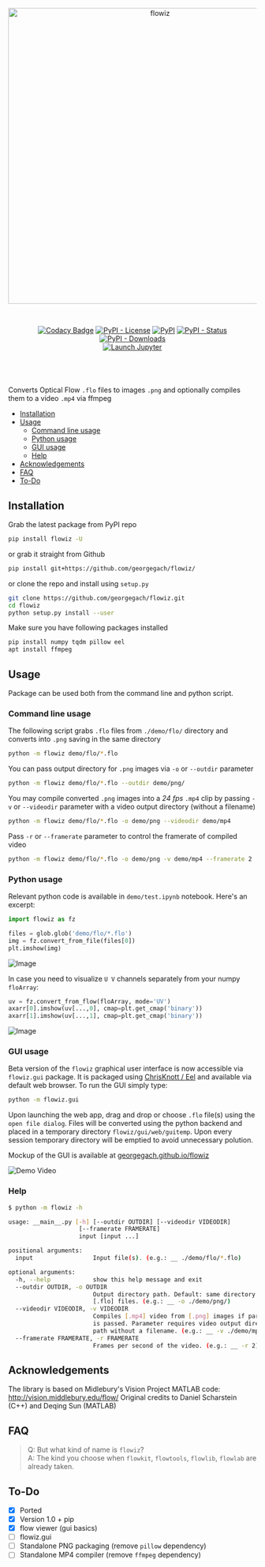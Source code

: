 <p align="center">
  <img src="https://raw.githubusercontent.com/georgegach/flowiz/master/demo/githubassets/ubuntu1800.png" alt='flowiz' width="600">
</p>
<br>
<p align="center">
  <a href="https://www.codacy.com/app/georgegach/flowiz?utm_source=github.com&amp;utm_medium=referral&amp;utm_content=georgegach/flowiz&amp;utm_campaign=Badge_Grade"><img src="https://api.codacy.com/project/badge/Grade/676e7f10fc8a46c28ce69409a587828c" alt="Codacy Badge" /></a>
  <a href="https://github.com/georgegach/flowiz/blob/master/LICENSE"><img src="https://img.shields.io/pypi/l/flowiz.svg" alt="PyPI - License" /></a>
  <a href="https://pypi.org/project/flowiz/"><img src="https://img.shields.io/pypi/v/flowiz.svg" alt="PyPI" /></a>
  <a href="https://pypi.org/project/flowiz/"><img src="https://img.shields.io/pypi/status/flowiz.svg" alt="PyPI - Status" /></a>
  <a href="https://pypistats.org/search/flowiz"><img src="https://img.shields.io/pypi/dm/flowiz.svg" alt="PyPI - Downloads" /></a>
  <br>
  <a href="https://notebooks.ai/georgegach/flowiz/lab"><img src="https://img.shields.io/static/v1.svg?label=launch&amp;message=notebook&amp;color=F37626&amp;style=for-the-badge&amp;logo=jupyter" alt="Launch Jupyter" /></a>

</p>
<br>
<h1></h1>

Converts Optical Flow `.flo` files to images `.png` and optionally compiles them to a video `.mp4` via ffmpeg

-   [Installation](#installation)
-   [Usage](#usage)
    -   [Command line usage](#command-line-usage)
    -   [Python usage](#python-usage)
    -   [GUI usage](#gui-usage)
    -   [Help](#help)
-   [Acknowledgements](#acknowledgements)
-   [FAQ](#faq)
-   [To-Do](#to-do)

## Installation

Grab the latest package from PyPI repo

```bash
pip install flowiz -U
```

or grab it straight from Github

```bash
pip install git+https://github.com/georgegach/flowiz/
```

or clone the repo and install using `setup.py`

```bash
git clone https://github.com/georgegach/flowiz.git
cd flowiz
python setup.py install --user
```

Make sure you have following packages installed

```bash
pip install numpy tqdm pillow eel
apt install ffmpeg
```

## Usage

Package can be used both from the command line and python script.

### Command line usage

The following script grabs `.flo` files from `./demo/flo/` directory and converts into `.png` saving in the same directory

```bash
python -m flowiz demo/flo/*.flo
```

You can pass output directory for `.png` images via `-o` or `--outdir` parameter

```bash
python -m flowiz demo/flo/*.flo --outdir demo/png/
```

You may compile converted `.png` images into a _24 fps_ `.mp4` clip by passing `-v` or `--videodir` parameter with a video output directory (without a filename)

```bash
python -m flowiz demo/flo/*.flo -o demo/png --videodir demo/mp4
```

Pass `-r` or `--framerate` parameter to control the framerate of compiled video

```bash
python -m flowiz demo/flo/*.flo -o demo/png -v demo/mp4 --framerate 2
```

### Python usage

Relevant python code is available in `demo/test.ipynb` notebook. Here's an excerpt:

```python
import flowiz as fz

files = glob.glob('demo/flo/*.flo')
img = fz.convert_from_file(files[0])
plt.imshow(img)
```

![Image](https://raw.githubusercontent.com/georgegach/flowiz/master/demo/png/frame_0001.flo.png)

In case you need to visualize `U V` channels separately from your numpy `floArray`:

```python
uv = fz.convert_from_flow(floArray, mode='UV')
axarr[0].imshow(uv[...,0], cmap=plt.get_cmap('binary'))
axarr[1].imshow(uv[...,1], cmap=plt.get_cmap('binary'))
```

![Image](https://raw.githubusercontent.com/georgegach/flowiz/master/demo/githubassets/uv_flows.png)

### GUI usage

Beta version of the `flowiz` graphical user interface is now accessible via `flowiz.gui` package. It is packaged using [ChrisKnott / Eel](https://github.com/ChrisKnott/Eel) and available via default web browser. To run the GUI simply type:

```bash
python -m flowiz.gui
```

Upon launching the web app, drag and drop or choose `.flo` file(s) using the `open file dialog`. Files will be converted using the python backend and placed in a temporary directory `flowiz/gui/web/guitemp`. Upon every session temporary directory will be emptied to avoid unnecessary polution.  

Mockup of the GUI is available at [georgegach.github.io/flowiz](http://georgegach.github.io/flowiz)

![Demo Video](https://raw.githubusercontent.com/georgegach/flowiz/master/demo/githubassets/flowiz.demo.gif)

### Help

```bash
$ python -m flowiz -h

usage: __main__.py [-h] [--outdir OUTDIR] [--videodir VIDEODIR]
                    [--framerate FRAMERATE]
                    input [input ...]

positional arguments:
  input                 Input file(s). (e.g.: __ ./demo/flo/*.flo)

optional arguments:
  -h, --help            show this help message and exit
  --outdir OUTDIR, -o OUTDIR
                        Output directory path. Default: same directory as
                        [.flo] files. (e.g.: __ -o ./demo/png/)
  --videodir VIDEODIR, -v VIDEODIR
                        Compiles [.mp4] video from [.png] images if parameter
                        is passed. Parameter requires video output directory
                        path without a filename. (e.g.: __ -v ./demo/mp4/)
  --framerate FRAMERATE, -r FRAMERATE
                        Frames per second of the video. (e.g.: __ -r 2)
```

## Acknowledgements

The library is based on Midlebury's Vision Project MATLAB code: <http://vision.middlebury.edu/flow/>
Original credits to Daniel Scharstein (C++) and Deqing Sun (MATLAB)

## FAQ

> Q: But what kind of name is `flowiz`?  
> A: The kind you choose when `flowkit`, `flowtools`, `flowlib`, `flowlab` are already taken.

## To-Do

-   [x] Ported
-   [x] Version 1.0 + pip
-   [x] flow viewer (gui basics)
-   [ ] flowiz.gui 
-   [ ] Standalone PNG packaging (remove `pillow` dependency)
-   [ ] Standalone MP4 compiler (remove `ffmpeg` dependency)
